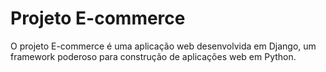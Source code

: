 # Projeto E-commerce

O projeto E-commerce é uma aplicação web desenvolvida em Django, um framework poderoso para construção de aplicações web em Python.

